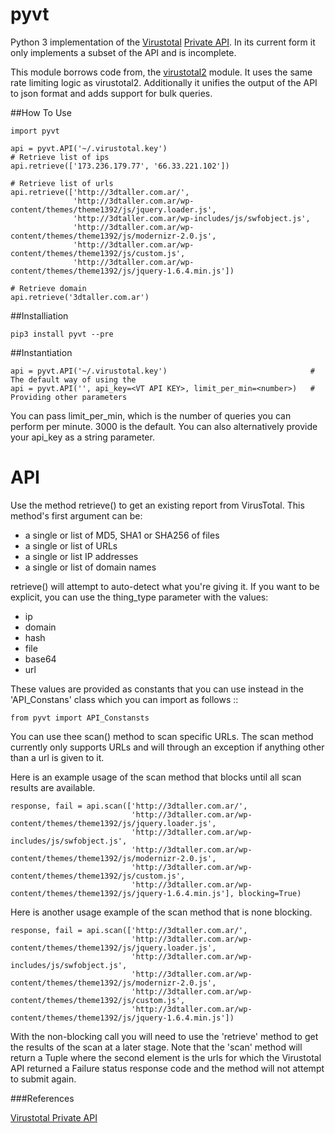 pyvt
====

Python 3 implementation of the [Virustotal](https://www.virustotal.com/) [Private API](https://www.virustotal.com/en/documentation/private-api/).
In its current form it only implements a subset of the API and is incomplete. 

This module borrows code from, the [virustotal2](https://github.com/Phillipmartin/virustotal2) module.
It uses the same rate limiting logic as virustotal2. Additionally it unifies the output of the API to json format and adds support for bulk queries.


##How To Use

    import pyvt

    api = pyvt.API('~/.virustotal.key')
    # Retrieve list of ips
    api.retrieve(['173.236.179.77', '66.33.221.102'])
    
    # Retrieve list of urls
    api.retrieve(['http://3dtaller.com.ar/',
                  'http://3dtaller.com.ar/wp-content/themes/theme1392/js/jquery.loader.js',
                  'http://3dtaller.com.ar/wp-includes/js/swfobject.js',
                  'http://3dtaller.com.ar/wp-content/themes/theme1392/js/modernizr-2.0.js',
                  'http://3dtaller.com.ar/wp-content/themes/theme1392/js/custom.js',
                  'http://3dtaller.com.ar/wp-content/themes/theme1392/js/jquery-1.6.4.min.js'])
                  
    # Retrieve domain
    api.retrieve('3dtaller.com.ar')
    

##Installiation


    pip3 install pyvt --pre


##Instantiation


    api = pyvt.API('~/.virustotal.key')                                # The default way of using the 
    api = pyvt.API('', api_key=<VT API KEY>, limit_per_min=<number>)   # Providing other parameters

You can pass limit_per_min, which is the number of queries you can perform per minute.  3000 is the default.
You can also alternatively provide your api_key as a string parameter.


API
===

Use the method retrieve() to get an existing report from VirusTotal.  This method's first argument can be:

- a single or list of MD5, SHA1 or SHA256 of files
- a single or list of URLs
- a single or list IP addresses
- a single or list of domain names

retrieve() will attempt to auto-detect what you're giving it.  If you want to be explicit, you can use the thing_type parameter with the values:

- ip
- domain
- hash
- file
- base64
- url

These values are provided as constants that you can use instead in the 'API_Constans' class which you can import as follows
::
    
    from pyvt import API_Constansts


You can use thee scan() method to scan specific URLs. The scan method currently only supports URLs and will through an exception if
anything other than a url is given to it.

Here is an example usage of the scan method that blocks until all scan results are available.

    response, fail = api.scan(['http://3dtaller.com.ar/',
                               'http://3dtaller.com.ar/wp-content/themes/theme1392/js/jquery.loader.js',
                               'http://3dtaller.com.ar/wp-includes/js/swfobject.js',
                               'http://3dtaller.com.ar/wp-content/themes/theme1392/js/modernizr-2.0.js',
                               'http://3dtaller.com.ar/wp-content/themes/theme1392/js/custom.js',
                               'http://3dtaller.com.ar/wp-content/themes/theme1392/js/jquery-1.6.4.min.js'], blocking=True)
                                   
Here is another usage example of the scan method that is none blocking.

    response, fail = api.scan(['http://3dtaller.com.ar/',
                               'http://3dtaller.com.ar/wp-content/themes/theme1392/js/jquery.loader.js',
                               'http://3dtaller.com.ar/wp-includes/js/swfobject.js',
                               'http://3dtaller.com.ar/wp-content/themes/theme1392/js/modernizr-2.0.js',
                               'http://3dtaller.com.ar/wp-content/themes/theme1392/js/custom.js',
                               'http://3dtaller.com.ar/wp-content/themes/theme1392/js/jquery-1.6.4.min.js'])

With the non-blocking call you will need to use the 'retrieve' method to get the results of the scan at a later stage.
Note that the 'scan' method will return a Tuple where the second element is the urls for which the Virustotal API returned a
Failure status response code and the method will not attempt to submit again.



###References

[Virustotal Private API](https://www.virustotal.com/en/documentation/private-api/)


